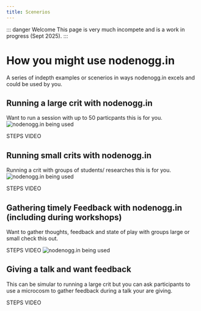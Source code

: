 ```yaml
---
title: Scenerios
---
```


::: danger Welcome
This page is very much incompete and is a work in progress (Sept 2025).
:::

# How you might use nodenogg.in

A series of indepth examples or scenerios in ways nodenogg.in excels and could be used by you.


## Running a large crit with nodenogg.in
Want to run a session with up to 50 particpants this is for you.
![nodenogg.in being used](../assets/studio3.png)

STEPS
VIDEO

## Running small crits with nodenogg.in
Running a crit with groups of students/ researches this is for you.
![nodenogg.in being used](../assets/studio1.png)

STEPS
VIDEO

## Gathering timely Feedback with nodenogg.in (including during workshops)
Want to gather thoughts, feedback and state of play with groups large or small check this out.

STEPS
VIDEO
![nodenogg.in being used](../assets/studio2.png)

## Giving a talk and want feedback
This can be simular to running a large crit but you can ask participants to use a microcosm to gather feedback during a talk your are giving.

STEPS
VIDEO


